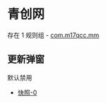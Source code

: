 # 青创网

存在 1 规则组 - [com.m17qcc.mm](/src/apps/com.m17qcc.mm.ts)

## 更新弹窗

默认禁用

- [快照-0](https://i.gkd.li/import/12642297)
